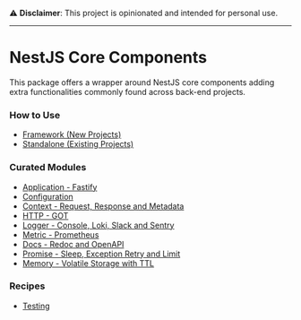 ⚠️ **Disclaimer**: This project is opinionated and intended for personal use.

---

# NestJS Core Components

This package offers a wrapper around NestJS core components adding extra functionalities commonly found across back-end projects.


### How to Use

- [Framework (New Projects)](docs/usage/framework.md)
- [Standalone (Existing Projects)](docs/usage/standalone.md)

### Curated Modules

- [Application - Fastify](docs/module/app.md)
- [Configuration](docs/module/config.md)
- [Context - Request, Response and Metadata](docs/module/context.md)
- [HTTP - GOT](docs/module/http.md)
- [Logger - Console, Loki, Slack and Sentry](docs/module/logger.md)
- [Metric - Prometheus](docs/module/metric.md)
- [Docs - Redoc and OpenAPI](docs/module/docs.md)
- [Promise - Sleep, Exception Retry and Limit](docs/module/async.md)
- [Memory - Volatile Storage with TTL](docs/module/memory.md)

### Recipes

- [Testing](docs/recipe/test.md)
